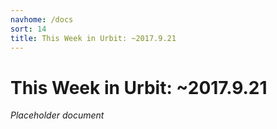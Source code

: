 ```yaml
---
navhome: /docs
sort: 14
title: This Week in Urbit: ~2017.9.21
---
```


# This Week in Urbit: ~2017.9.21

_Placeholder document_

